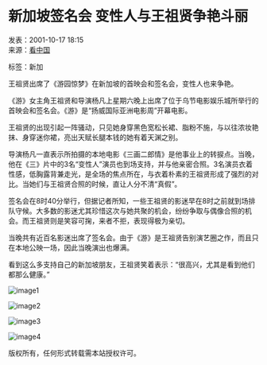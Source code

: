 # 新加坡签名会 变性人与王祖贤争艳斗丽

发表：2001-10-17 18:15  
来源：[看中国](https://www.secretchina.com/)

标签：新加

王祖贤出席了《游园惊梦》在新加坡的首映会和签名会，变性人也来争艳。

《游》女主角王祖贤和导演杨凡上星期六晚上出席了位于乌节电影娱乐城所举行的首映会和签名会。《游》是“扬威国际亚洲电影周”开幕电影。

王祖贤的出现引起一阵骚动，只见她身穿黑色宽松长裙、脂粉不施，与以往浓妆艳抹、身穿迷你裙，亮出天赋长腿本钱的她有着天渊之别。

导演杨凡一直表示所拍摄的本地电影《三画二郎情》是他事业上的转捩点。当晚，他在《三》片中的3名“变性人”演员也到场支持，并与他亲密合照。3名演员衣着性感，低胸露背兼走光，是全场的焦点所在，与衣着朴素的王祖贤形成了强烈的对比。当她们与王祖贤合照的时候，直让人分不清“真假”。

签名会在8时40分举行，但据记者所知，一些王祖贤的影迷早在8时之前就到场排队守候。大多数的影迷尤其珍惜这次与她共聚的机会，纷纷争取与偶像合照的机会。而王祖贤则是笑容可掬，来者不拒，表现得极为亲切。

当晚共有近百名影迷出席了签名会。由于《游》是王祖贤告别演艺圈之作，而且只在本地公映一场，因此当晚演出也爆满。

看到这么多支持自己的新加坡朋友，王祖贤笑着表示：“很高兴，尤其是看到他们都那么健康。”

![image1](//img6.secretchina.com/pic/2024/10-2/p3545031a601285350.jpg)

![image2](//img6.secretchina.com/pic/2024/11-2/p3556881a508884777.jpg)

![image3](//img6.secretchina.com/bigpic/2024/11-4/p3557701a911506510.jpg)

![image4](//img6.secretchina.com/pic/2024/11-2/p3556891a661087618.jpg)

版权所有，任何形式转载需本站授权许可。
<!-- tcd_original_link https://www.secretchina.com/news/gb/2001/10/17/104484.html -->
